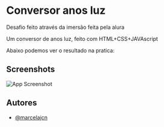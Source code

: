 
# Conversor anos luz

Desafio feito através da imersão feita pela alura

Um conversor de anos luz, feito com HTML+CSS+JAVAscript

Abaixo podemos ver o resultado na pratica:





## Screenshots

![App Screenshot](https://i.postimg.cc/Tf6Spg61/1111q.jpg)




## Autores

- [@marcelajcn](https://www.github.com/marcelajcn)

